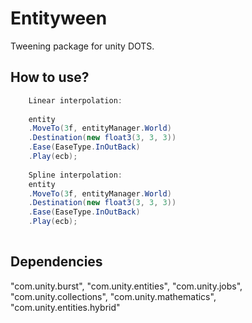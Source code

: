# Entityween

Tweening package for unity DOTS.

## How to use?

```csharp
	Linear interpolation:
	
	entity
    .MoveTo(3f, entityManager.World)
    .Destination(new float3(3, 3, 3))
    .Ease(EaseType.InOutBack)
	.Play(ecb);
	
	Spline interpolation:
	entity
    .MoveTo(3f, entityManager.World)
    .Destination(new float3(3, 3, 3))
    .Ease(EaseType.InOutBack)
	.Play(ecb);
	
```

## Dependencies

"com.unity.burst",
"com.unity.entities",
"com.unity.jobs",
"com.unity.collections",
"com.unity.mathematics",
"com.unity.entities.hybrid"